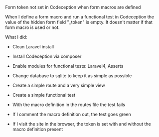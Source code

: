 Form token not set in Codeception when form macros are defined

When I define a form macro and run a functional test in Codeception the value of the hidden form field "_token" is empty.
It doesn't matter if that form macro is used or not.

What I did:
- Clean Laravel install
- Install Codeception via composer
- Enable modules for functional tests: Laravel4, Asserts
- Change database to sqlite to keep it as simple as possible
- Create a simple route and a very simple view
- Create a simple functional test

- With the macro definition in the routes file the test fails
- If I comment the macro definition out, the test goes green
- If I visit the site in the browser, the token is set with and without the macro definition present

